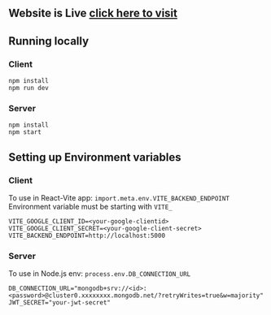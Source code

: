 ## Website is Live [click here to visit](https://memories-1n53.onrender.com)

## Running locally

### Client

```
npm install
npm run dev
```

### Server

```
npm install
npm start
```

## Setting up Environment variables

### Client

To use in React-Vite app: `import.meta.env.VITE_BACKEND_ENDPOINT`
Environment variable must be starting with `VITE_`

```
VITE_GOOGLE_CLIENT_ID=<your-google-clientid>
VITE_GOOGLE_CLIENT_SECRET=<your-google-client-secret>
VITE_BACKEND_ENDPOINT=http://localhost:5000
```

### Server

To use in Node.js env: `process.env.DB_CONNECTION_URL`

```
DB_CONNECTION_URL="mongodb+srv://<id>:<password>@cluster0.xxxxxxxx.mongodb.net/?retryWrites=true&w=majority"
JWT_SECRET="your-jwt-secret"
```
